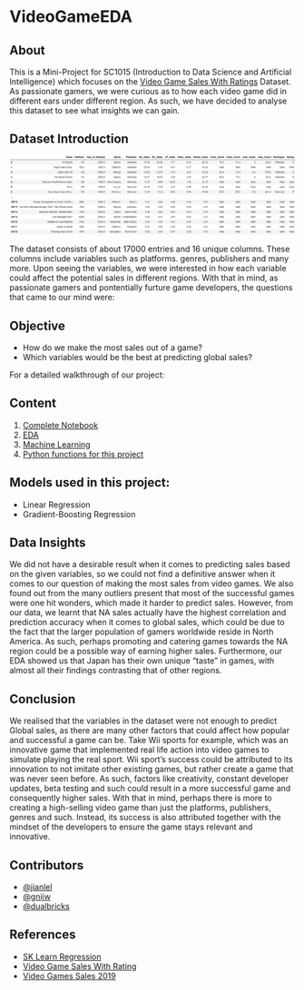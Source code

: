 # VideoGameEDA

## About

This is a Mini-Project for SC1015 (Introduction to Data Science and Artificial Intelligence) which focuses on the [Video Game Sales With Ratings](https://www.kaggle.com/datasets/rush4ratio/video-game-sales-with-ratings) Dataset. As passionate gamers, we were curious as to how each video game did in different ears under different region. As such, we have decided to analyse this dataset to see what insights we can gain.

## Dataset Introduction 
![image](resources/dataset.png)


The dataset consists of about 17000 entries and 16 unique columns. These columns include variables such as platforms. genres, publishers and many more. Upon seeing the variables, we were interested in how each variable could affect the potential sales in different regions.
With that in mind, as passionate gamers and pontentially furture game developers, the questions that came to our mind were: 
## Objective
- How do we make the most sales out of a game?
- Which variables would be the best at predicting global sales?

For a detailed walkthrough of our project:
## Content
1. [Complete Notebook](videoGameEDA.ipynb)
2. [EDA](EDA.ipynb)
3. [Machine Learning](machineLearning.ipynb)
4. [Python functions for this project](resources/edafunctions.py)

## Models used in this project:
- Linear Regression
- Gradient-Boosting Regression



## Data Insights


We did not have a desirable result when it comes to predicting sales based on the given variables, so we could not find a definitive answer when it comes to our question of making the most sales from video games. We also found out from the many outliers present that most of the successful games were one hit wonders, which made it harder to predict sales. However, from our data, we learnt that NA sales actually have the highest correlation and prediction accuracy when it comes to global sales, which could be due to the fact that the larger population of gamers worldwide reside in North America. As such, perhaps promoting and catering games towards the NA region could be a possible way of earning higher sales. Furthermore, our EDA showed us that Japan has their own unique “taste” in games, with almost all their findings contrasting that of other regions.


## Conclusion

We realised that the variables in the dataset were not enough to predict Global sales, as there are many other factors that could affect how popular and successful a game can be. Take Wii sports for example, which was an innovative game that implemented real life action into video games to simulate playing the real sport. Wii sport’s success could be attributed to its innovation to not imitate other existing games, but rather create a game that was never seen before. As such, factors like creativity, constant developer updates, beta testing and such could result in a more successful game and consequently higher sales. With that in mind, perhaps there is more to creating a high-selling video game than just the platforms, publishers, genres and such. Instead, its success is also attributed together with the mindset of the developers to ensure the game stays relevant and innovative. 


## Contributors

- [@jianlel](https://github.com/jianlel)
- [@gnijw](https://github.com/gnijw)
- [@dualbricks](https://github.com/dualbricks)

## References

- [SK Learn Regression](https://scikit-learn.org/stable/modules/generated/sklearn.linear_model.LinearRegression.html)
- [Video Game Sales With Rating](https://www.kaggle.com/datasets/rush4ratio/video-game-sales-with-ratings)
- [Video Games Sales 2019](https://www.kaggle.com/datasets/ashaheedq/video-games-sales-2019)

